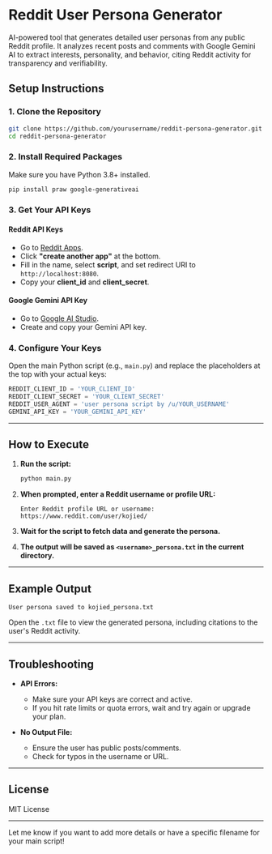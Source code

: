 # Reddit User Persona Generator 
AI-powered tool that generates detailed user personas from any public Reddit profile. It analyzes recent posts and comments with Google Gemini AI to extract interests, personality, and behavior, citing Reddit activity for transparency and verifiability.

## **Setup Instructions**

### 1. **Clone the Repository**

```bash
git clone https://github.com/yourusername/reddit-persona-generator.git
cd reddit-persona-generator
```

### 2. **Install Required Packages**

Make sure you have Python 3.8+ installed.

```bash
pip install praw google-generativeai
```

### 3. **Get Your API Keys**

#### **Reddit API Keys**
- Go to [Reddit Apps](https://www.reddit.com/prefs/apps).
- Click **"create another app"** at the bottom.
- Fill in the name, select **script**, and set redirect URI to `http://localhost:8080`.
- Copy your **client_id** and **client_secret**.

#### **Google Gemini API Key**
- Go to [Google AI Studio](https://aistudio.google.com/app/apikey).
- Create and copy your Gemini API key.

### 4. **Configure Your Keys**

Open the main Python script (e.g., `main.py`) and replace the placeholders at the top with your actual keys:

```python
REDDIT_CLIENT_ID = 'YOUR_CLIENT_ID'
REDDIT_CLIENT_SECRET = 'YOUR_CLIENT_SECRET'
REDDIT_USER_AGENT = 'user persona script by /u/YOUR_USERNAME'
GEMINI_API_KEY = 'YOUR_GEMINI_API_KEY'
```

---

## **How to Execute**

1. **Run the script:**

   ```bash
   python main.py
   ```

2. **When prompted, enter a Reddit username or profile URL:**

   ```
   Enter Reddit profile URL or username: https://www.reddit.com/user/kojied/
   ```

3. **Wait for the script to fetch data and generate the persona.**

4. **The output will be saved as `<username>_persona.txt` in the current directory.**

---

## **Example Output**

```
User persona saved to kojied_persona.txt
```

Open the `.txt` file to view the generated persona, including citations to the user's Reddit activity.

---

## **Troubleshooting**

- **API Errors:**  
  - Make sure your API keys are correct and active.
  - If you hit rate limits or quota errors, wait and try again or upgrade your plan.

- **No Output File:**  
  - Ensure the user has public posts/comments.
  - Check for typos in the username or URL.

---

## **License**

MIT License

---

Let me know if you want to add more details or have a specific filename for your main script!
